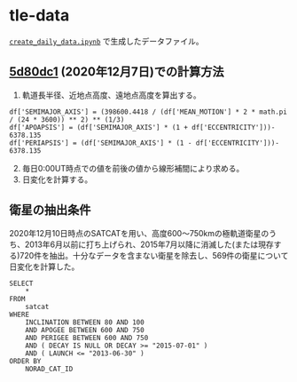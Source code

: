 # tle-data

[`create_daily_data.ipynb`](https://github.com/nishida/tle/blob/main/create_daily_data.ipynb) で生成したデータファイル。

## [5d80dc1](https://github.com/nishida/tle-data/commit/5d80dc18c635c1118c74357f7e6037e7b6127da7) (2020年12月7日)での計算方法

1. 軌道長半径、近地点高度、遠地点高度を算出する。
```
df['SEMIMAJOR_AXIS'] = (398600.4418 / (df['MEAN_MOTION'] * 2 * math.pi / (24 * 3600)) ** 2) ** (1/3)
df['APOAPSIS'] = (df['SEMIMAJOR_AXIS'] * (1 + df['ECCENTRICITY']))- 6378.135
df['PERIAPSIS'] = (df['SEMIMAJOR_AXIS'] * (1 - df['ECCENTRICITY']))- 6378.135
```
2. 毎日0:00UT時点での値を前後の値から線形補間により求める。
3. 日変化を計算する。

## 衛星の抽出条件

2020年12月10日時点のSATCATを用い、高度600～750kmの極軌道衛星のうち、2013年6月以前に打ち上げられ、2015年7月以降に消滅した(または現存する)720件を抽出。十分なデータを含まない衛星を除去し、569件の衛星について日変化を計算した。

```
SELECT
    *
FROM
    satcat
WHERE
    INCLINATION BETWEEN 80 AND 100
    AND APOGEE BETWEEN 600 AND 750
    AND PERIGEE BETWEEN 600 AND 750
    AND ( DECAY IS NULL OR DECAY >= "2015-07-01" )
    AND ( LAUNCH <= "2013-06-30" )
ORDER BY
    NORAD_CAT_ID
```

